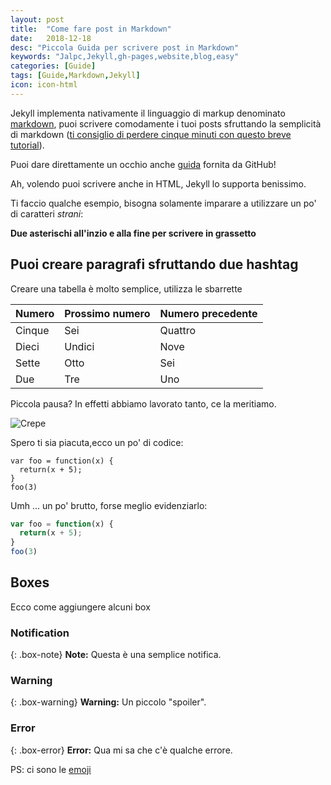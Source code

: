 ```yaml
---
layout: post
title:  "Come fare post in Markdown"
date:   2018-12-18
desc: "Piccola Guida per scrivere post in Markdown"
keywords: "Jalpc,Jekyll,gh-pages,website,blog,easy"
categories: [Guide]
tags: [Guide,Markdown,Jekyll]
icon: icon-html
---
```


Jekyll implementa nativamente il linguaggio di markup denominato [markdown](http://markdowntutorial.com/), puoi scrivere comodamente i tuoi posts sfruttando la semplicità di markdown ([ti consiglio di perdere cinque minuti con questo breve tutorial](http://markdowntutorial.com/)).

Puoi dare direttamente un occhio anche [guida](https://guides.github.com/features/mastering-markdown/) fornita da GitHub! 

Ah, volendo puoi scrivere anche in HTML, Jekyll lo supporta benissimo.

Ti faccio qualche esempio, bisogna solamente imparare a utilizzare un po' di caratteri _strani_:

**Due asterischi all'inzio e alla fine per scrivere in grassetto**

## Puoi creare paragrafi sfruttando due hashtag 

Creare una tabella è molto semplice, utilizza le sbarrette

| Numero | Prossimo numero | Numero precedente |
| :------ |:--- | :--- |
| Cinque | Sei | Quattro |
| Dieci | Undici | Nove |
| Sette | Otto | Sei |
| Due | Tre | Uno |


Piccola pausa? In effetti abbiamo lavorato tanto, ce la meritiamo.

![Crepe](http://s3-media3.fl.yelpcdn.com/bphoto/cQ1Yoa75m2yUFFbY2xwuqw/348s.jpg)

Spero ti sia piacuta,ecco un po' di codice:

~~~
var foo = function(x) {
  return(x + 5);
}
foo(3)
~~~

Umh ... un po' brutto, forse meglio evidenziarlo:

```javascript
var foo = function(x) {
  return(x + 5);
}
foo(3)
```

## Boxes
Ecco come aggiungere alcuni box

### Notification

{: .box-note}
**Note:** Questa è una semplice notifica.

### Warning

{: .box-warning}
**Warning:** Un piccolo "spoiler".

### Error

{: .box-error}
**Error:** Qua mi sa che c'è qualche errore.

PS: ci sono le [emoji](https://www.webfx.com/tools/emoji-cheat-sheet/) 
